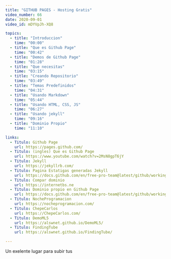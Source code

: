 ```yaml
---
title: "GITHUB PAGES - Hosting Gratis"
video_number: 66
date: 2020-09-01
video_id: mDYVpJh-XQ8

topics:
  - title: "Introduccion"
    time: "00:00"
  - title: "Que es Github Page"
    time: "00:42"
  - title: "Demos de Github Page"
    time: "01:28"
  - title: "Que necesitas"
    time: "03:15"
  - title: "Creando Repositorio"
    time: "03:49"
  - title: "Temas Predefinidos"
    time: "04:31"
  - title: "Usando Markdown"
    time: "05:44"
  - title: "Usando HTML, CSS, JS"
    time: "06:27"
  - title: "Usando jekyll"
    time: "09:16"
  - title: "Dominio Propio"
    time: "11:10"

links:
  - Titulo: Github Page
    url: https://pages.github.com/
  - Titulo: (ingles) Que es Github Page
    url: https://www.youtube.com/watch?v=2MsN8gpT6jY
  - Titulo: Jekyll
    url: https://jekyllrb.com/
  - Titulo: Pagina Estatigas generadas Jekyll
    url: https://docs.github.com/en/free-pro-team@latest/github/working-with-github-pages/setting-up-a-github-pages-site-with-jekyll
  - Titulo: Compar dominio
    url: https://internetbs.ne
  - Titulo: Dominio propio en Github Page
    url: https://docs.github.com/en/free-pro-team@latest/github/working-with-github-pages/configuring-a-custom-domain-for-your-github-pages-site
  - Titulo: NocheProgramacion
    url: https://nocheprogramacion.com/
  - Titulo: ChepeCarlos
    url: https://ChepeCarlos.com/
  - Titulo: DemoML5
    url: https://alswnet.github.io/DemoML5/
  - Titulo: FindingTube
    url: https://alswnet.github.io/FindingTube/

---
```


Un exelente lugar para subir tus
